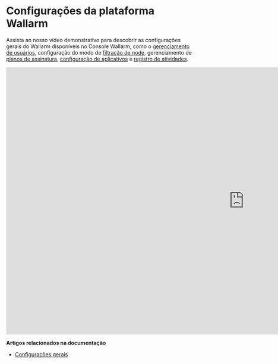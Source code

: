 # Configurações da plataforma Wallarm

<!-- ## Protegendo aplicações contra o OWASP Top 10

<div class="video-wrapper">
  <iframe width="1280" height="720" src="https://www.youtube.com/embed/27CBsTQUE-Q" frameborder="0" allow="accelerometer; autoplay; encrypted-media; gyroscope; picture-in-picture" allowfullscreen></iframe>
</div>

**Artigos relacionados na documentação**

* [A lista de ataques e vulnerabilidades detectadas pela Wallarm](../attacks-vulns-list.md)
* [Como a Wallarm detecta vulnerabilidades em aplicações](../about-wallarm/detecting-vulnerabilities.md)

## Visão geral das funcionalidades do console Wallarm

<div class="video-wrapper">
  <iframe width="1280" height="720" src="https://www.youtube.com/embed/R8v9npJAXSo" frameborder="0" allow="accelerometer; autoplay; encrypted-media; gyroscope; picture-in-picture" allowfullscreen></iframe>
</div>

**Artigos relacionados na documentação**

* [Documentação para seções do console Wallarm](../user-guides/user-intro.md) -->

Assista ao nosso vídeo demonstrativo para descobrir as configurações gerais do Wallarm disponíveis no Console Wallarm, como o [gerenciamento de usuários](../user-guides/settings/users.md), configuração do modo de [filtração de node](../user-guides/settings/general.md), gerenciamento de [planos de assinatura](../user-guides/settings/subscriptions.md), [configuração de aplicativos](../user-guides/settings/applications.md) e [registro de atividades](../user-guides/settings/audit-log.md).

<div class="video-wrapper">
  <iframe width="1280" height="720" src="https://www.youtube.com/embed/8kPa1EsQFaQ" frameborder="0" allow="accelerometer; autoplay; encrypted-media; gyroscope; picture-in-picture" allowfullscreen></iframe>
</div>

**Artigos relacionados na documentação**

* [Configurações gerais](../user-guides/settings/general.md)
